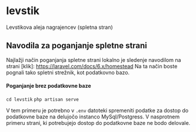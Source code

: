 # levstik
Levstikova aleja nagrajencev (spletna stran)


## Navodila za poganjanje spletne strani

Najlažji način poganjanja spletne strani lokalno je 
sledenje navodilom na strani [klik]: https://laravel.com/docs/6.x/homestead
Na ta način boste pognali tako spletni strežnik, kot podatkovno bazo.

#### Poganjanje brez podatkovne baze
`cd levstik`
`php artisan serve`

V tem primeru je potrebno v `.env` datoteki spremeniti podatke za dostop do podatkovne baze
na delujočo instanco MySql/Postgress. V nasprotnem primeru strani, ki potrebujejo dostop do
podatkovne baze ne bodo delovale.

